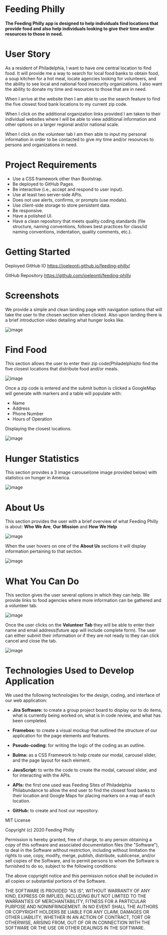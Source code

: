 # Feeding Philly

#### The Feeding Philly app is designed to help individuals find locations that provide food and also help individuals looking to give their time and/or resources to those in need.

# User Story

As a resident of Philadelphia, I want to have one central location to find food. It will provide me a way to search for local food banks  to obtain food, a soup kitchen for a hot meal, locate agencies looking for volunteers, and the ability to see local and national food insecurity organizations. I also want the ability to donate my time and resources to those that are in need.

When I arrive at the website then I am able to use the search feature to find the five closest food bank locations to my current zip code. 

When I click on the additional organization links provided I am taken to their individual websites where I will be able to view additional information and other options on a larger regional and/or national scale.

When I click on the volunteer tab I am then able to input my personal information in order to be contacted to give my time and/or resources to persons and organizations in need.

# Project Requirements
* Use a CSS framework other than Bootstrap.
* Be deployed to GitHub Pages.
* Be interactive (i.e., accept and respond to user input).
* Use at least two server-side APIs.
* Does not use alerts, confirms, or prompts (use modals).
* Use client-side storage to store persistent data.
* Be responsive.
* Have a polished UI.
* Have a clean repository that meets quality coding standards (file structure, naming conventions, follows best practices for class/id naming conventions, indentation, quality comments, etc.).


# Getting Started

Deployed GitHub IO 
https://joeleonti.github.io/feeding-philly/

GitHub Repository
https://github.com/joeleonti/feeding-philly


# Screenshots

We provide a simple and clean landing page with navigation options that will take the user to the chosen section when clicked. Also upon landing there is a brief introduction video detailing what hunger looks like.

![image](https://user-images.githubusercontent.com/72576930/101840406-07b9cf80-3b12-11eb-886f-9b9d0d5c4184.png)

# Find Food

This section allows the user to enter their zip code(Philadelphia)to find the five closest locations that distribute food and/or meals. 

![image](https://user-images.githubusercontent.com/72576930/101828201-3a0e0180-3aff-11eb-9d7f-dfb5a6792089.png)

Once a zip code is entered and the submit button is clicked a GoogleMap will generate with markers and a table will populate with:
* Name
* Address
* Phone Number
* Hours of Operation

Displaying the closest locations.


![image](https://user-images.githubusercontent.com/72576930/101840767-ba8a2d80-3b12-11eb-869b-824f2d540c68.png)

# Hunger Statistics

This section provides a 3 image carousel(one image provided below) with statistics on hunger in America.

![image](https://user-images.githubusercontent.com/72576930/101828430-8a855f00-3aff-11eb-80b2-a505180fa527.png)

# About Us 

This section provides the user with a brief overview of what Feeding Philly is about: **Who We Are**, **Our Mission** and **How We Help**

![image](https://user-images.githubusercontent.com/72576930/101828620-cf10fa80-3aff-11eb-84bc-f15c38d086c0.png)


When the user hovers on one of the **About Us** sections it will display information pertaining to that section.

![image](https://user-images.githubusercontent.com/72576930/101829208-afc69d00-3b00-11eb-8520-4edef8244eb6.png)

# What You Can Do

This section gives the user several options in which they can help. We provide links to food agencies where more information can be gathered and a volunteer tab.

![image](https://user-images.githubusercontent.com/72576930/101840606-6aab6680-3b12-11eb-9b28-439162657f20.png)

Once the user clicks on the **Volunteer Tab** they will be able to enter their name and email address(future app will include complete form). The user can either submit their information or if they are not ready to they can click cancel and close the tab.

![image](https://user-images.githubusercontent.com/72576930/101829072-6e35f200-3b00-11eb-888f-9ba8035e7e4a.png)


# Technologies Used to Develop Application

We used the following technologies for the design, coding, and interface of our web application: 

* **Jira Software:** to create a group project board to display our to do items, what is currently being worked on, what is in code review, and what has been completed.

* **Framebox:** to create a visual mockup that outlined the structure of our application for the page elements and features.

* **Pseudo-coding:** for writing the logic of the coding as an outline.

* **Bulma:** as a CSS Framework to help create our modal, carousel slider, and the page layout for each element.

* **JavaScript:** to write the code to create the modal, carousel slider, and for interacting with the APIs.

* **APIs:** the first one used was Feeding Sites of Philadelphia Philabundance to allow the end user to find the closest food banks to their location and Google Maps for placing markers on a map of each location.

* **GitHub:** to create and host our repository.








MIT License

Copyright (c) 2020 Feeding Philly

Permission is hereby granted, free of charge, to any person obtaining a copy
of this software and associated documentation files (the "Software"), to deal
in the Software without restriction, including without limitation the rights
to use, copy, modify, merge, publish, distribute, sublicense, and/or sell
copies of the Software, and to permit persons to whom the Software is
furnished to do so, subject to the following conditions:

The above copyright notice and this permission notice shall be included in all
copies or substantial portions of the Software.

THE SOFTWARE IS PROVIDED "AS IS", WITHOUT WARRANTY OF ANY KIND, EXPRESS OR
IMPLIED, INCLUDING BUT NOT LIMITED TO THE WARRANTIES OF MERCHANTABILITY,
FITNESS FOR A PARTICULAR PURPOSE AND NONINFRINGEMENT. IN NO EVENT SHALL THE
AUTHORS OR COPYRIGHT HOLDERS BE LIABLE FOR ANY CLAIM, DAMAGES OR OTHER
LIABILITY, WHETHER IN AN ACTION OF CONTRACT, TORT OR OTHERWISE, ARISING FROM,
OUT OF OR IN CONNECTION WITH THE SOFTWARE OR THE USE OR OTHER DEALINGS IN THE
SOFTWARE.
